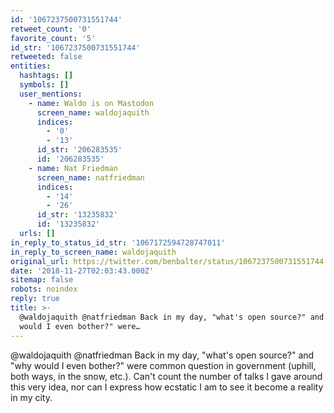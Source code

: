 ```yaml
---
id: '1067237500731551744'
retweet_count: '0'
favorite_count: '5'
id_str: '1067237500731551744'
retweeted: false
entities:
  hashtags: []
  symbols: []
  user_mentions:
    - name: Waldo is on Mastodon
      screen_name: waldojaquith
      indices:
        - '0'
        - '13'
      id_str: '206283535'
      id: '206283535'
    - name: Nat Friedman
      screen_name: natfriedman
      indices:
        - '14'
        - '26'
      id_str: '13235832'
      id: '13235832'
  urls: []
in_reply_to_status_id_str: '1067172594728747011'
in_reply_to_screen_name: waldojaquith
original_url: https://twitter.com/benbalter/status/1067237500731551744
date: '2018-11-27T02:03:43.000Z'
sitemap: false
robots: noindex
reply: true
title: >-
  @waldojaquith @natfriedman Back in my day, "what's open source?" and "why
  would I even bother?" were…
---
```


@waldojaquith @natfriedman Back in my day, "what's open source?" and "why would I even bother?" were common question in government (uphill, both ways, in the snow, etc.). Can't count the number of talks I gave around this very idea, nor can I express how ecstatic I am to see it become a reality in my city.